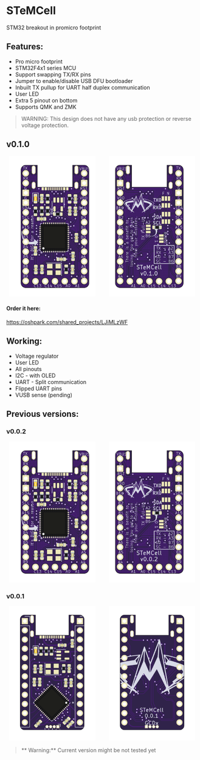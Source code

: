 # STeMCell
 STM32 breakout in promicro footprint


## Features:

* Pro micro footprint
* STM32F4x1 series MCU
* Support swapping TX/RX pins
* Jumper to enable/disable USB DFU bootloader
* Inbuilt TX pullup for UART half duplex communication
* User LED
* Extra 5 pinout on bottom
* Supports QMK and ZMK


> WARNING:
> This design does not have any usb protection or reverse voltage protection.

## v0.1.0

<p align="center">
  <img alt="Front" src="images/v0.1.0_front.png" width="45%">
&nbsp; &nbsp; &nbsp; &nbsp;
  <img alt="Back" src="images/v0.1.0_back.png" width="45%">
</p>


#### Order it here:

https://oshpark.com/shared_projects/LJiMLzWF


## Working:

* Voltage regulator
* User LED
* All pinouts
* I2C - with OLED
* UART - Split communication
* Flipped UART pins
* VUSB sense (pending)


## Previous versions:


### v0.0.2

<p align="center">
  <img alt="Front" src="images/v0.0.2_front.png" width="45%">
&nbsp; &nbsp; &nbsp; &nbsp;
  <img alt="Back" src="images/v0.0.2_back.png" width="45%">
</p>


### v0.0.1

<p align="center">
  <img alt="Front" src="images/v0.0.1_front.png" width="45%">
&nbsp; &nbsp; &nbsp; &nbsp;
  <img alt="Back" src="images/v0.0.1_back.png" width="45%">
</p>

> ** Warning:**
> Current version might be not tested yet

